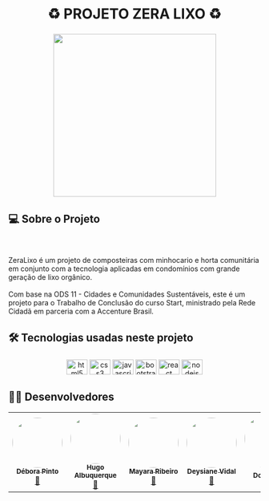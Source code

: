 <h1 align="center">♻️ PROJETO ZERA LIXO ♻️</h1>

###

<div align="center">
  <img height="325" src="https://i.imgur.com/T3tr9bW.jpeg"  />
</div>

###

<h2 align="left">💻 Sobre o Projeto</h2>

###

<br clear="both">

<p align="left">ZeraLixo é um projeto de composteiras com minhocario e horta comunitária em conjunto com a tecnologia aplicadas em condomínios com grande geração de lixo orgânico. <br><br>Com base na ODS 11 - Cidades e Comunidades Sustentáveis, este é um projeto para o Trabalho de Conclusão do curso Start, ministrado pela Rede Cidadã em parceria com a Accenture Brasil.</p>

###

<h2 align="left">🛠 Tecnologias usadas neste projeto</h2>

###

<div align="center">
  <img src="https://cdn.jsdelivr.net/gh/devicons/devicon/icons/html5/html5-original.svg" height="30" width="42" alt="html5 logo"  />
  <img src="https://cdn.jsdelivr.net/gh/devicons/devicon/icons/css3/css3-original.svg" height="30" width="42" alt="css3 logo"  />
  <img src="https://cdn.jsdelivr.net/gh/devicons/devicon/icons/javascript/javascript-original.svg" height="30" width="42" alt="javascript logo"  />
  <img src="https://cdn.jsdelivr.net/gh/devicons/devicon/icons/bootstrap/bootstrap-original.svg" height="30" width="42" alt="bootstrap logo"  />
  <img src="https://cdn.jsdelivr.net/gh/devicons/devicon/icons/react/react-original.svg" height="30" width="42" alt="react logo"  />
  <img src="https://cdn.jsdelivr.net/gh/devicons/devicon/icons/nodejs/nodejs-original.svg" height="30" width="42" alt="nodejs logo"  />
</div>

###

<h2 align="left">👨‍💻 Desenvolvedores</h2>

<table align="center">
  <tr>
    <td align="center"><a href="https://github.com/deboragrp"><img style="border-radius: 50%;" src="https://avatars.githubusercontent.com/u/104926904?v=4" width="100px;" alt=""/><br /><sub><b>Débora Pinto</b></sub></a><br /><a href="https://github.com/deboragrp" title="Débora Pinto">🚀</a></td>
    <td align="center"><a href="https://github.com/hugoalbuquerq"><img style="border-radius: 50%;" src="https://avatars.githubusercontent.com/u/99693497?v=4" width="100px;" alt=""/><br /><sub><b>Hugo Albuquerque</b></sub></a><br /><a href="https://github.com/hugoalbuquerq" title="Hugo Albuquerque">🚀</a></td>
    <td align="center"><a href="https://github.com/Mayara-Ribeiro"><img style="border-radius: 50%;" src="https://avatars.githubusercontent.com/u/74618247?v=4" width="100px;" alt=""/><br /><sub><b>Mayara Ribeiro</b></sub></a><br /><a href="https://github.com/Mayara-Ribeiro" title="Mayara Ribeiro">🚀</a></td>
    <td align="center"><a href="https://github.com/Deysividal"><img style="border-radius: 50%;" src="https://avatars.githubusercontent.com/u/110122231?v=4" width="100px;" alt=""/><br /><sub><b>Deysiane Vidal</b></sub></a><br /><a href="https://github.com/Deysividal" title="Deysiane Vidal">🚀</a></td>
    <td align="center"><a href="https://github.com/giullydomingos"><img style="border-radius: 50%;" src="https://avatars.githubusercontent.com/u/104655230?v=4" width="100px;" alt=""/><br /><sub><b>Giully Domingos</b></sub></a><br /><a href="https://github.com/giullydomingos" title="Giully Domingos">🚀</a></td>
  </tr>

</table>

###
